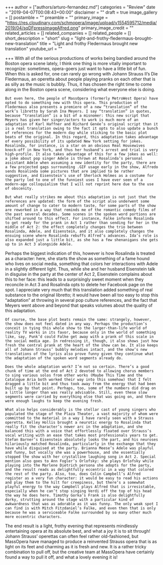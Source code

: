 +++
author = ["authors/arturo-fernandez.md"]
categories = "Review"
date = "2019-04-07T00:08:43+00:00"
disclaimer = ""
draft = true
image_gallery = []
postamble = ""
preamble = ""
primary_image = "https://res.cloudinary.com/schmopera/image/upload/v1554595712/media/2019/04/sqDFpressimageAlfred.png"
primary_image_credit = ""
related_articles = []
related_companies = []
related_people = []
short_description = "short"
slug = "light-and-frothy-fledermaus-brought-new-translation"
title = "Light and frothy Fledermaus brought new translation"
youtube_url = ""

+++
With all of the serious productions of works being bandied around the Boston opera scene lately, I think one thing is more vitally important to recognize: sometimes, opera-goers just want to have a little bit of fun. When this is asked for, one can rarely go wrong with Johann Strauss II’s Die Fledermaus, an operetta about people playing pranks on each other that is as silly as the music is bubbly. Thus, it has chosen the right time to come along in the Boston opera scene, considering what everyone else is doing.

	But even here, the people of MassOpera (formerly MetroWest Opera) have opted to do something new with this opera. This production of Fledermaus also presents a premiere of a new “translation” of the work’s libretto by Sarah Ina Meyers. I say “translation” in quotes, because “translation” is a bit of a misnomer: this new script that Meyers has given her singer/actors to work is much more of an adaptation of Karl Haffner and Richard Genée’s original script than it is a real translation owing to the fact it opts to also update a bunch of references for the modern day while sticking to the basic plot beats of the original. In this regard, this adaptation takes advantage of every possibility of its updated New York setting for jokes. Rosalinda, for instance, is a star on an obvious Real Housewives knock-off in New York, and thus her husband’s arrest and trial is very high-profile. It also takes advantage of this for a few jokes as well: a joke about pop singer Adele is thrown at Rosalinda’s personal assistant Adele when assuming a new identity for the party, there are a few projected gags surrounding .GIF usage early in the show, Alfredo sends Rosalinda some pictures that are implied to be rather suggestive, and Eisenstein’s use of Sherlock Holmes as a costume for the party led to one of the funniest uses I have ever seen of a modern-age colloquialism that I will not reprint here due to the use of obscenity.

	But what really strikes me about this adaptation is not just that the references are updated: the form of the script also underwent some amount of change to cater to modern taste, for some parts of the show are reworked in a way that reminds me of the romantic comedy films of the past several decades. Some scenes in the spoken word portions are shifted around to this effect. For instance, Falke informs Rosalinda to get ready for the prank in Act 1 rather than sending for her in the middle of Act 2: the effect completely changes the trio between Rosalinda, Adele, and Eisenstein, and it also completely changes the ensuing scene where Rosalinda rebuffs Alfred’s advances. Ida’s role is also expanded just a little bit, as she has a few shenanigans she gets up to in Act 3 alongside Adele.

Perhaps the biggest indication of this, however is how Rosalinda is treated as a character: here, she starts the show as something of a fame hound who lives on social media, something that colors her interactions with Adele in a slightly different light. Thus, while she and her husband Eisenstein talk in disguise in the party at the center of Act 2, Eisenstein complains about this to her face: this leads to a surprisingly sweet moment when they reconcile in Act 3 and Rosalinda opts to delete her Facebook page on the spot. I appreciate very much that this translation added something of real substance to the original libretto; it would have been all too easy to stop this “adaptation” at throwing in several pop culture references, and the fact that Meyers went above and beyond that speaks volumes about the quality of this adaptation.

	Of course, the base plot beats remain the same: strangely, however, the show does not feel dated in any way. Perhaps the production’s conceit in tying this whole show to the larger-than-life world of reality TV works in its favor, because only in the world of something like, say, Punk’d could Falke get away with a prank of this scale in the social media age. In redressing it, though, it also shows just how fresh the central prank at the heart of the show can be. It also keeps all of Johann Strauss’ bubbly melodies intact, and the show’s new translations of the lyrics also prove funny given they continue what the adaptation of the spoken word segments already do.

	Does the whole adaptation work? I’m not so certain. There’s a good chunk of time at the end of Act 2 devoted to allowing chorus members to sing various solos from other works (Maybe This Time and the Catalogue Aria both worked their way into this somehow) that I felt dragged a little bit and thus took away from the energy that had been built up by that point. Perhaps, too, some of the numbers did drag on a little longer than was really advisable. Still, even these slow segments were carried by everything else that was going on, and there were enough laughs to keep the evening fresh.

	What also helps considerably is the stellar cast of young singers who populated the stage of the Plaza Theater, a vast majority of whom were committed to the material in a way I have rarely seen with a Strauss operetta. Kelley Hollis brought a neurotic energy to Rosalinda that really fit the character’s newer arc in the adaptation, and she balanced this with a voice that effortlessly floated over Strauss’s vocal writing with an ease that takes most professionals years to get. Stefan Barner’s Eisenstein absolutely looks the part, and his neuroses hilariously matched Rosalinda, particularly in the exchange that they have while disguised at the party. Brianna Meese’s Adele was playful and funny, but vocally she was a powerhouse, and she essentially stopped the show with her crystalline laughing song in Act 2. Special mention also goes to Ann Fogler’s Orlofsky: she plays Orlofsky while playing into the Marlene Dietrich persona she adopts for the party, and the result reads as delightfully eccentric in a way that colored the rest of the party. Also, too, does Colin Campbell’s Alfred register as a very fun character: it would be easy to read his actions and play them to the hilt for creepiness, but there’s a somewhat playful energy to the way Campbell plays Alfred that is irresistable, especially when he can’t stop singing Verdi off the top of his head the way he does here. Timothy Gorka’s Frank is also delightfully dorky, strutting around the stage with a particular kind of awkwardness that was as adorable as it was funny. The only weak spot I can find is with Mitch Fitzdaniel’s Falke, and even then that is only because he was a serviceable Falke surrounded by so many other much more eccentric characters.

The end result is a light, frothy evening that represents mindlessly entertaining opera at its absolute best, and what a joy it is to sit through! Johann Strauss’ operettas can often feel rather old-fashioned, but MassOpera have managed to produce a reinvented Strauss opera that is as light on its feet and charming as it is fresh and new. It is a rather tricky combination to pull off, but the creative team at MassOpera have certainly found a way to pull it off, and what a lovely evening it is!